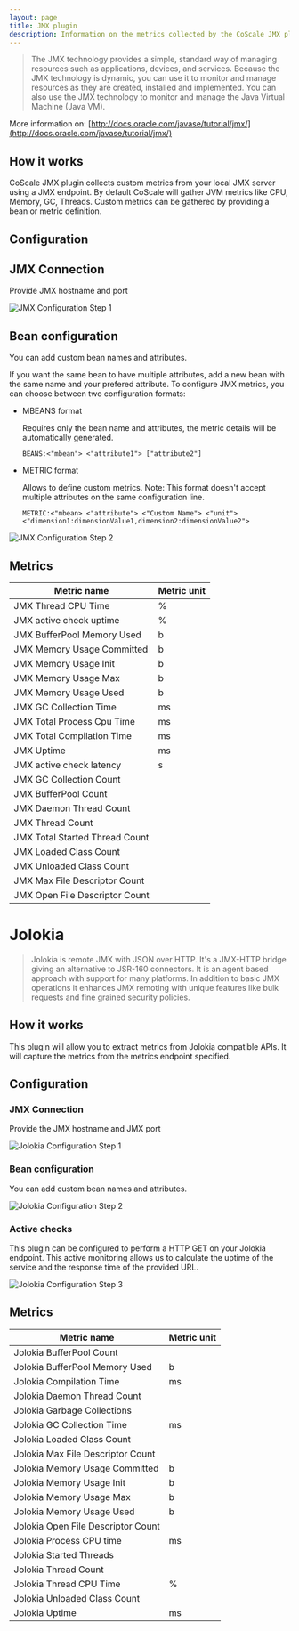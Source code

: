 ```yaml
---
layout: page
title: JMX plugin
description: Information on the metrics collected by the CoScale JMX plugin.
---
```


> The JMX technology provides a simple, standard way of managing resources such as applications, devices, and services. Because the JMX technology is dynamic, you can use it to monitor and manage resources as they are created, installed and implemented. You can also use the JMX technology to monitor and manage the Java Virtual Machine (Java VM).

More information on: [http://docs.oracle.com/javase/tutorial/jmx/](http://docs.oracle.com/javase/tutorial/jmx/)

## How it works

CoScale JMX plugin collects custom metrics from your local JMX server using a JMX endpoint. By default CoScale will gather JVM metrics like CPU, Memory, GC, Threads. Custom metrics can be gathered by providing a bean or metric definition.

## Configuration

## JMX Connection

Provide JMX hostname and port

<img src="/gfx/agent/plugins/jmx/JMX-Configuration-01.png" alt="JMX Configuration Step 1">

## Bean configuration

You can add custom bean names and attributes.

If you want the same bean to have multiple attributes, add a new bean with the same name and your prefered attribute. To configure JMX metrics, you can choose between two configuration formats:

* MBEANS format

    Requires only the bean name and attributes, the metric details will be automatically generated.

    `BEANS:<"mbean"> <"attribute1"> ["attribute2"]`

* METRIC format

    Allows to define custom metrics. Note: This format doesn't accept multiple attributes on the same configuration line.

    `METRIC:<"mbean> <"attribute"> <"Custom Name"> <"unit"> <"dimension1:dimensionValue1,dimension2:dimensionValue2">`

<img src="/gfx/agent/plugins/jmx/JMX-Configuration-02.png" alt="JMX Configuration Step 2">

## Metrics

| Metric name                    | Metric unit |
|--------------------------------|-------------|
| JMX Thread CPU Time            | %           |
| JMX active check uptime        | %           |
| JMX BufferPool Memory Used     | b           |
| JMX Memory Usage Committed     | b           |
| JMX Memory Usage Init          | b           |
| JMX Memory Usage Max           | b           |
| JMX Memory Usage Used          | b           |
| JMX GC Collection Time         | ms          |
| JMX Total Process Cpu Time     | ms          |
| JMX Total Compilation Time     | ms          |
| JMX Uptime                     | ms          |
| JMX active check latency       | s           |
| JMX GC Collection Count        |             |
| JMX BufferPool Count           |             |
| JMX Daemon Thread Count        |             |
| JMX Thread Count               |             |
| JMX Total Started Thread Count |             |
| JMX Loaded Class Count         |             |
| JMX Unloaded Class Count       |             |
| JMX Max File Descriptor Count  |             |
| JMX Open File Descriptor Count |             |


# <a name="jolokia"></a>Jolokia

> Jolokia is remote JMX with JSON over HTTP. It's a JMX-HTTP bridge giving an alternative to JSR-160 connectors. It is an agent based approach with support for many platforms. In addition to basic JMX operations it enhances JMX remoting with unique features like bulk requests and fine grained security policies.

## How it works

This plugin will allow you to extract metrics from Jolokia compatible APIs. It will capture the metrics from the metrics endpoint specified.

## Configuration

### JMX Connection

Provide the JMX hostname and JMX port

<img src="/gfx/agent/plugins/jolokia/01-Jolokia-JMX-Configuration.png" alt="Jolokia Configuration Step 1">

### Bean configuration

You can add custom bean names and attributes.

<img src="/gfx/agent/plugins/jolokia/02-Jolokia-Bean-Configuration.png" alt="Jolokia Configuration Step 2">

### Active checks

This plugin can be configured to perform a HTTP GET on your Jolokia endpoint. This active monitoring allows us to calculate the uptime of the service and the response time of the provided URL.

<img src="/gfx/agent/plugins/jolokia/03-Jolokia-Active-Checks.png" alt="Jolokia Configuration Step 3">

## Metrics

| Metric name                        | Metric unit |
|------------------------------------|-------------|
| Jolokia BufferPool Count           |             |
| Jolokia BufferPool Memory Used     | b           |
| Jolokia Compilation Time           | ms          |
| Jolokia Daemon Thread Count        |             |
| Jolokia Garbage Collections        |             |
| Jolokia GC Collection Time         | ms          |
| Jolokia Loaded Class Count         |             |
| Jolokia Max File Descriptor Count  |             |
| Jolokia Memory Usage Committed     | b           |
| Jolokia Memory Usage Init          | b           |
| Jolokia Memory Usage Max           | b           |
| Jolokia Memory Usage Used          | b           |
| Jolokia Open File Descriptor Count |             |
| Jolokia Process CPU time           | ms          |
| Jolokia Started Threads            |             |
| Jolokia Thread Count               |             |
| Jolokia Thread CPU Time            | %           |
| Jolokia Unloaded Class Count       |             |
| Jolokia Uptime                     | ms          |

